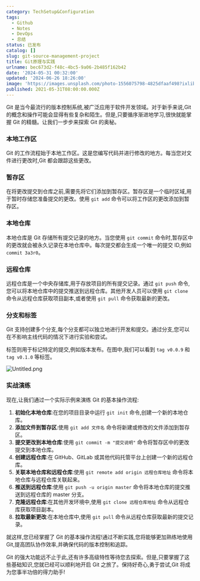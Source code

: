 ```yaml
---
category: TechSetup&Configuration
tags:
  - Github
  - Notes
  - DevOps
  - 总结
status: 已发布
catalog: []
slug: git-source-management-project
title: Git原理与实践
urlname: bec673d2-f48c-4bc5-9a06-2b485f162b42
date: '2024-05-31 00:32:00'
updated: '2024-06-26 18:26:00'
image: 'https://images.unsplash.com/photo-1556075798-4825dfaaf498?ixlib=rb-4.0.3&q=85&fm=jpg&crop=entropy&cs=srgb'
published: 2021-05-31T08:00:00.000Z
---
```


Git 是当今最流行的版本控制系统,被广泛应用于软件开发领域。对于新手来说,Git 的概念和操作可能会显得有些复杂和陌生。但是,只要循序渐进地学习,很快就能掌握 Git 的精髓。让我们一步步来探索 Git 的奥秘。


### 本地工作区


Git 的工作流程始于本地工作区。这是您编写代码并进行修改的地方。每当您对文件进行更改时,Git 都会跟踪这些更改。


### 暂存区


在将更改提交到仓库之前,需要先将它们添加到暂存区。暂存区是一个临时区域,用于暂时存储您准备提交的更改。使用 `git add` 命令可以将工作区的更改添加到暂存区。


### 本地仓库


本地仓库是 Git 存储所有提交记录的地方。当您使用 `git commit` 命令时,暂存区中的更改就会被永久记录在本地仓库中。每次提交都会生成一个唯一的提交 ID,例如 `commit 3a3r0`。


### 远程仓库


远程仓库是一个中央存储库,用于存放项目的所有提交记录。通过 `git push` 命令,您可以将本地仓库中的提交推送到远程仓库。其他开发人员可以使用 `git clone` 命令从远程仓库获取项目副本,或者使用 `git pull` 命令获取最新的更改。


### 分支和标签


Git 支持创建多个分支,每个分支都可以独立地进行开发和提交。通过分支,您可以在不影响主线代码的情况下进行实验和尝试。


标签则用于标记特定的提交,例如版本发布。在图中,我们可以看到 `tag v0.0.9` 和 `tag v0.1.0` 等标签。


![Untitled.png](https://prod-files-secure.s3.us-west-2.amazonaws.com/5d24fe63-e567-4804-86f9-9fdc62e13082/77b77e01-3aab-4add-bdbd-7f489727861d/Untitled.png?X-Amz-Algorithm=AWS4-HMAC-SHA256&X-Amz-Content-Sha256=UNSIGNED-PAYLOAD&X-Amz-Credential=ASIAZI2LB46654FAN5K7%2F20250309%2Fus-west-2%2Fs3%2Faws4_request&X-Amz-Date=20250309T053217Z&X-Amz-Expires=3600&X-Amz-Security-Token=IQoJb3JpZ2luX2VjECUaCXVzLXdlc3QtMiJIMEYCIQDaH30YOUhxCLpfCtAsBdoraGxYcy9h9BlK5QqK1ski6wIhAP0JKyT0Wg19pJhsxFSmceVP41py19aD%2Ffi%2FJsmeh%2FpDKv8DCG4QABoMNjM3NDIzMTgzODA1IgzxZUBim8pOL5wDPT0q3ANh2JSmz46f5AcIn9ug0LQqc9xgGJbZ%2Fjbx%2BMA1jv3t6KmEzqYUomxPbO73aA13rYT%2BGPfGN0KxEA%2Fklta96oMPkOUApsTplJVAhlzBIjwQpXn%2BoNxKkpcAFhTUk2YlI2aGar2Q5m%2BvQKd2nI5Pw%2BFdamCsaa7s3JQCJ2liS7ltrCn4U7H3rnI1Ya3a1EsowqaB9VdR2IVlYNuR%2BOQG58OD1VAqwBE52T05LwCpR5LEcjldD1Yle8AA6n%2BLVwQpwNpnDxY0sPKS7TC6nFav3gXmLuaOFvCTtg6hq44SCIch8A1mVGN7KzKLqQbvgc3M0u8sJWeV0dT2SQTxP5tML92uTSithUWBPQNo0PpMMH4kUIsasusvrMy9t9ny2h6X1MlW91Ati1RdueX9s1O3%2FUArO8UnlalpaYhQJAHwgfZHMTm%2FBkfZ%2BoZ2hsDDU0HV4uBodMTbEMGZm%2Fc3ZBF0dWK5x40oVqjgnbjtWCcQxWs0d8YzNhfvoyzUuEXMtR8YywB0jjIhEMCv2%2FHSMtsXydzvb6Wjjz8r%2BVZCKiCS%2BAGjWHVYCNrWxe23fcDcxYlecVP0g53qG%2FHKfT5aRH9AcMDmAYGl1HrFc3f%2BhdykTi1RfKbzd5VIlxxjWKoUKjDfxrS%2BBjqkASCZmgOhkouIE%2FqUJEr7o3nhEnLfeFzTiN41IqWKMR%2FAH2EpD4Y%2BqyoOe7mB4u720LhQZwj8j808CWjQEOt42rom2dUNHuD17qEW00MiSY3BQD6p%2FvMeiIzz9KOLNqzQV3JNFTl2r%2BnjBv4CT1Es%2BOvZ%2Bb6jizYhwdV7mC08xQQnwYi18oF%2FKugfOxRYRYfwGaVYLibcEFU5NW%2BL7uuUoebMc6Zi&X-Amz-Signature=122267d34a33a65266ea37012ac2a477a37bb8e0178ac7b7d3139e7a8ee43685&X-Amz-SignedHeaders=host&x-id=GetObject)


### 实战演练


现在,让我们通过一个实际示例来演练 Git 的基本操作流程:

1. **初始化本地仓库**:在您的项目目录中运行 `git init` 命令,创建一个新的本地仓库。
2. **添加文件到暂存区**:使用 `git add 文件名` 命令将新建或修改的文件添加到暂存区。
3. **提交更改到本地仓库**:使用 `git commit -m "提交说明"` 命令将暂存区中的更改提交到本地仓库。
4. **创建远程仓库**:在 GitHub、GitLab 或其他代码托管平台上创建一个新的远程仓库。
5. **关联本地仓库和远程仓库**:使用 `git remote add origin 远程仓库地址` 命令将本地仓库与远程仓库关联起来。
6. **推送到远程仓库**:使用 `git push -u origin master` 命令将本地仓库的提交推送到远程仓库的 master 分支。
7. **克隆远程仓库**:在其他开发环境中,使用 `git clone 远程仓库地址` 命令从远程仓库获取项目副本。
8. **拉取最新更改**:在本地仓库中,使用 `git pull` 命令从远程仓库获取最新的提交记录。

就这样,您已经掌握了 Git 的基本操作流程!通过不断实践,您将能够更加熟练地使用 Git,提高团队协作效率,并确保代码的版本控制和追踪。


Git 的强大功能远不止于此,还有许多高级特性等待您去探索。但是,只要掌握了这些基础知识,您就已经可以顺利地开启 Git 之旅了。保持好奇心,勇于尝试,Git 将成为您事半功倍的得力助手!


